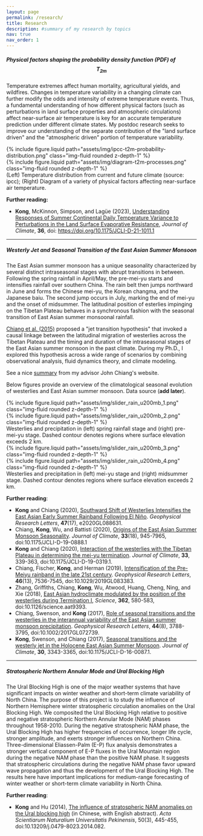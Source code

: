 ```yaml
---
layout: page
permalink: /research/
title: Research
description: #summary of my research by topics
nav: true
nav_order: 1
---
```


##### **Physical factors shaping the probability density function (PDF) of $$T_{2m}$$**

Temperature extremes affect human mortality, agricultural yields, and wildfires. Changes in temperature variability in a changing climate can further modify the odds and intensity of extreme temperature events. Thus, a fundamental understanding of how different physical factors (such as perturbations in land surface properties and atmospheric circulations) affect near-surface air temperature is key for an accurate temperature prediction under different climate states. My postdoc research seeks to improve our understanding of the separate contribution of the "land surface driven" and the "atmospheric driven" portion of temperature variability.

<div class="row mt-3">
    <div class="col-sm mt-3 mt-md-0">
        {% include figure.liquid path="assets/img/ipcc-t2m-probability-distribution.png" class="img-fluid rounded z-depth-1" %}
    </div>
    <div class="col-sm mt-3 mt-md-0">
    	{% include figure.liquid path="assets/img/diagram-t2m-processes.png" class="img-fluid rounded z-depth-1" %}
    </div>
</div>
<div class="caption">
(Left) Temperature distribution from current and future climate (source: ipcc); (Right) Diagram of a variety of physical factors affecting near-surface air temperature.
</div>

**Further reading:**

- **Kong**, McKinnon, Simpson, and Lagüe (2023), [Understanding Responses of Summer Continental Daily Temperature Variance to Perturbations in the Land Surface Evaporative Resistance](https://journals.ametsoc.org/view/journals/clim/36/6/JCLI-D-21-1011.1.xml), _Journal of Climate_, **36**, doi: https://doi.org/10.1175/JCLI-D-21-1011.1

---

##### **Westerly Jet and Seasonal Transition of the East Asian Summer Monsoon**

The East Asian summer monsoon has a unique seasonality characterized by several distinct intraseasonal stages with abrupt transitions in between. Following the spring rainfall in April/May, the pre-mei-yu starts and intensifies rainfall over southern China. The rain belt then jumps northward in June and forms the Chinese mei-yu, the Korean changma, and the Japanese baiu. The second jump occurs in July, marking the end of mei-yu and the onset of midsummer. The latitudinal position of esterlies impinging on the Tibetan Plateau behaves in a synchronous fashion with the seasonal transition of East Asian summer monsoonal rainfall.

[Chiang et al. (2015)](https://www.sciencedirect.com/science/article/pii/S0277379114004570) proposed a "jet transition hypothesis" that invoked a causal linkage between the latitudinal migration of westerlies across the Tibetan Plateau and the timing and duration of the intraseasonal stages of the East Asian summer monsoon in the past climate. During my Ph.D., I explored this hypothesis across a wide range of scenarios by combining observational analysis, fluid dynamics theory, and climate modeling.

See a nice [summary](https://pages.github.berkeley.edu/jch-chiang/webpage/EASM/) from my advisor John Chiang's website.

Below figures provide an overview of the climatological seasonal evolution of westerlies and East Asian summer monsoon. Data source (**add later**).

<div class="row mt-3">
    <div class="col-sm mt-3 mt-md-0">
        {% include figure.liquid path="assets/img/slider_rain_u200mb_1.png" class="img-fluid rounded z-depth-1" %}
    </div>
    <div class="col-sm mt-3 mt-md-0">
        {% include figure.liquid path="assets/img/slider_rain_u200mb_2.png" class="img-fluid rounded z-depth-1" %}
    </div>
</div>
<div class="caption">
Westerlies and precipitation in (left) spring rainfall stage and (right) pre-mei-yu stage. Dashed contour denotes regions where surface elevation exceeds 2 km.
</div>
<div class="row mt-3">
    <div class="col-sm mt-3 mt-md-0">
        {% include figure.liquid path="assets/img/slider_rain_u200mb_3.png" class="img-fluid rounded z-depth-1" %}
    </div>
    <div class="col-sm mt-3 mt-md-0">
        {% include figure.liquid path="assets/img/slider_rain_u200mb_4.png" class="img-fluid rounded z-depth-1" %}
    </div>
</div>
<div class="caption">
Westerlies and precipitation in (left) mei-yu stage and (right) midsummer stage. Dashed contour denotes regions where surface elevation exceeds 2 km.
</div>

**Further reading**:

- **Kong** and Chiang (2020), [Southward Shift of Westerlies Intensifies the East Asian Early Summer Rainband Following El Niño](https://agupubs.onlinelibrary.wiley.com/doi/full/10.1029/2020GL088631). _Geophysical Research Letters_, **47**(17), e2020GL088631.
- Chiang, **Kong**, Wu, and Battisti (2020), [Origins of the East Asian Summer Monsoon Seasonality](https://journals.ametsoc.org/view/journals/clim/33/18/jcliD190888.xml). _Journal of Climate_, **33**(18), 945-7965, doi:10.1175/JCLI-D-19-0888.1
- **Kong** and Chiang (2020), [Interaction of the westerlies with the Tibetan Plateau in determining the mei-yu termination](https://journals.ametsoc.org/view/journals/clim/33/1/jcli-d-19-0319.1.xml). _Journal of Climate_, **33**, 339-363, doi:10.1175/JCLI-D-19-0319.1.
- Chiang, Fischer, **Kong**, and Herman (2019), [Intensification of the Pre-Meiyu rainband in the late 21st century](https://agupubs.onlinelibrary.wiley.com/doi/full/10.1029/2019GL083383). _Geophysical Research Letters_, **46**(13), 7536-7545, doi:10.1029/2019GL083383.
- Zhang, Griffiths, Chiang, **Kong**, Wu, Atwood, Huang, Cheng, Ning, and Xie (2018), [East Asian hydroclimate modulated by the position of the westerlies during Termination I](https://www.science.org/doi/abs/10.1126/science.aat9393), _Science_, **362**, 580-583, doi:10.1126/science.aat9393.
- Chiang, Swenson, and **Kong** (2017), [Role of seasonal transitions and the westerlies in the interannual variability of the East Asian summer monsoon precipitation](https://agupubs.onlinelibrary.wiley.com/doi/full/10.1002/2017GL072739). _Geophysical Research Letters_, **44**(8), 3788-3795, doi:10.1002/2017GL072739.
- **Kong**, Swenson, and Chiang (2017), [Seasonal transitions and the westerly jet in the Holocene East Asian Summer Monsoon](https://journals.ametsoc.org/view/journals/clim/30/9/jcli-d-16-0087.1.xml). _Journal of Climate_, **30**, 3343-3365, doi:10.1175/JCLI-D-16-0087.1.

---

##### **Stratospheric Northern Annular Mode and Ural Blocking High**

The Ural Blocking High is one of the major weather systems that have significant impacts on winter weather and short-term climate variability of North China. The purpose of this project is to study the influence of Northern Hemisphere winter stratospheric circulation anomalies on the Ural Blocking High. We composited the Ural Blocking High relative to positive and negative stratospheric Northern Annular Mode (NAM) phases throughout 1958-2010. During the negative stratospheric NAM phase, the Ural Blocking High has higher frequencies of occurrence, longer life cycle, stronger amplitude, and exerts stronger influences on Northern China. Three-dimensional Eliassen-Palm (E-P) flux analysis demonstrates a stronger vertical component of E-P fluxes in the Ural Mountain region during the negative NAM phase than the positive NAM phase. It suggests that stratospheric circulations during the negative NAM phase favor upward wave propagation and thus the development of the Ural Blocking High. The results here have important implications for medium-range forecasting of winter weather or short-term climate variability in North China.

**Further reading**:

- **Kong** and Hu (2014), [The influence of stratospheric NAM anomalies on the Ural blocking high](https://faculty.pku.edu.cn/_resources/group1/M00/00/0E/cxv0BF5nAAeAMiX2ABNOnVOhoBs571.pdf) (in Chinese, with English abstract). _Acta Scientiarum Naturalium Universitatis Pekinensis_, 50(3), 445-455, doi:10.13209/j.0479-8023.2014.082.
